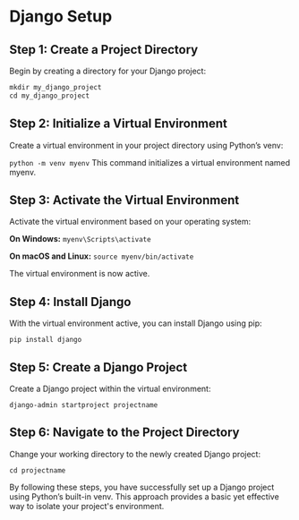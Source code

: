 # Django Setup

## Step 1: Create a Project Directory
Begin by creating a directory for your Django project:

```python
mkdir my_django_project
cd my_django_project
```
## Step 2: Initialize a Virtual Environment
Create a virtual environment in your project directory using Python’s venv:

`python -m venv myenv`
This command initializes a virtual environment named myenv.

## Step 3: Activate the Virtual Environment
Activate the virtual environment based on your operating system:

**On Windows:**
`myenv\Scripts\activate`

**On macOS and Linux:**
`source myenv/bin/activate`

The virtual environment is now active.

## Step 4: Install Django
With the virtual environment active, you can install Django using pip:

`pip install django`

## Step 5: Create a Django Project
Create a Django project within the virtual environment:

`django-admin startproject projectname`

## Step 6: Navigate to the Project Directory
Change your working directory to the newly created Django project:

`cd projectname`

By following these steps, you have successfully set up a Django project using Python’s built-in venv. This approach provides a basic yet effective way to isolate your project's environment.